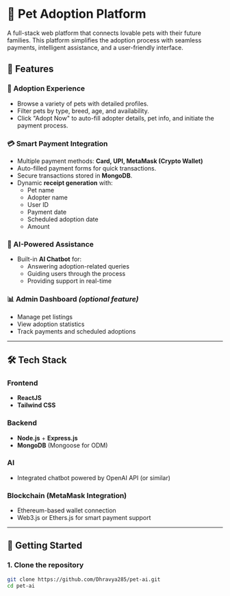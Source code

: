 # 🐶 Pet Adoption Platform

A full-stack web platform that connects lovable pets with their future families. This platform simplifies the adoption process with seamless payments, intelligent assistance, and a user-friendly interface.

## 🌟 Features

### 🐾 Adoption Experience
- Browse a variety of pets with detailed profiles.
- Filter pets by type, breed, age, and availability.
- Click "Adopt Now" to auto-fill adopter details, pet info, and initiate the payment process.

### 💳 Smart Payment Integration
- Multiple payment methods: **Card, UPI, MetaMask (Crypto Wallet)**
- Auto-filled payment forms for quick transactions.
- Secure transactions stored in **MongoDB**.
- Dynamic **receipt generation** with:
  - Pet name
  - Adopter name
  - User ID
  - Payment date
  - Scheduled adoption date
  - Amount

### 🤖 AI-Powered Assistance
- Built-in **AI Chatbot** for:
  - Answering adoption-related queries
  - Guiding users through the process
  - Providing support in real-time

### 📊 Admin Dashboard *(optional feature)*
- Manage pet listings
- View adoption statistics
- Track payments and scheduled adoptions

---

## 🛠️ Tech Stack

### Frontend
- **ReactJS**
- **Tailwind CSS**

### Backend
- **Node.js** + **Express.js**
- **MongoDB** (Mongoose for ODM)

### AI
- Integrated chatbot powered by OpenAI API (or similar)

### Blockchain (MetaMask Integration)
- Ethereum-based wallet connection
- Web3.js or Ethers.js for smart payment support

---

## 🚀 Getting Started

### 1. Clone the repository

```bash
git clone https://github.com/Dhravya285/pet-ai.git
cd pet-ai
